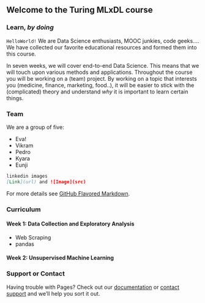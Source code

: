## Welcome to the Turing MLxDL course
### Learn, _by doing_

`HelloWorld!` We are Data Science enthusiasts, MOOC junkies, code geeks.... We have collected our favorite educational resources and formed them into this course. 

In seven weeks, we will cover end-to-end Data Science. This means that we will touch upon various methods and applications. Throughout the course you will be working on a (team) project. By working on a topic that interests you (medicine, finance, marketing, food..), it will be easier to stick with the (complicated) theory and understand *why* it is important to learn certain things.

### Team

We are a group of five:
- Eva!
- Vikram
- Pedro
- Kyara
- Eunji

```markdown
linkedin images
[Link](url) and ![Image](src)
```

For more details see [GitHub Flavored Markdown](https://guides.github.com/features/mastering-markdown/).

### Curriculum

#### Week 1: Data Collection and Exploratory Analysis
- Web Scraping
- pandas

#### Week 2: Unsupervised Machine Learning

### Support or Contact

Having trouble with Pages? Check out our [documentation](https://help.github.com/categories/github-pages-basics/) or [contact support](https://github.com/contact) and we’ll help you sort it out.
